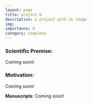 ```yaml
---
layout: page
title: project 6
description: a project with no image
img:
importance: 4
category: complete
---
```


### Scientific Premise:
Coming soon!

### Motivation:
Coming soon!

**Manuscripts**:
Coming soon!
